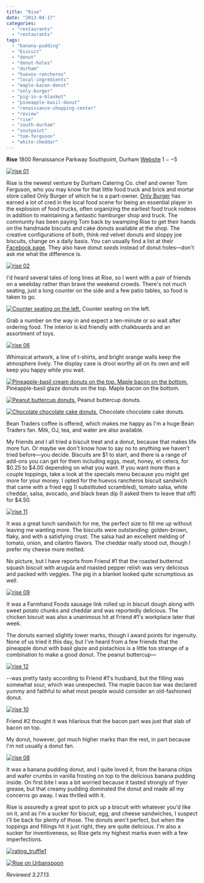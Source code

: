 ```yaml
---
title: "Rise"
date: "2013-04-17"
categories:
  - "restaurants"
  - "restaurants"
tags:
  - "banana-pudding"
  - "biscuit"
  - "donut"
  - "donut-holes"
  - "durham"
  - "huevos-rancheros"
  - "local-ingredients"
  - "maple-bacon-donut"
  - "only-burger"
  - "pig-in-a-blanket"
  - "pineapple-basil-donut"
  - "renaissance-shopping-center"
  - "review"
  - "rise"
  - "south-durham"
  - "soutpoint"
  - "tom-ferguson"
  - "white-cheddar"
---
```


**Rise** 1800 Renaissance Parkway Southpoint, Durham [Website](http://risebiscuitsdonuts.com/) $1--$5

[![rise 01](http://s3.amazonaws.com/thegourmez-wpmedia/2013/04/rise-01.jpg)](http://www.thegourmez.com/2013/04/rise/rise-01/)

Rise is the newest venture by Durham Catering Co. chef and owner Tom Ferguson, who you may know for that little food truck and brick and mortar store called Only Burger of which he is a part-owner. [Only Burger](http://www.thegourmez.com/2009/10/restaurant-review-onlyburger-durham/ "My outdated Only Burger review") has earned a lot of cred in the local food scene for being an essential player in the explosion of food trucks, often organizing the earliest food truck rodeos in addition to maintaining a fantastic hamburger shop and truck. The community has been paying Tom back by swamping Rise to get their hands on the handmade biscuits and cake donuts available at the shop. The creative configurations of both, think red velvet donuts and sloppy joe biscuits, change on a daily basis. You can usually find a list at their [Facebook page](https://www.facebook.com/risebiscuitsdonuts). They also have donut _seeds_ instead of donut holes—don't ask me what the difference is.

[![rise 02](http://s3.amazonaws.com/thegourmez-wpmedia/2013/04/rise-02.jpg)](http://www.thegourmez.com/2013/04/rise/rise-02/)

I'd heard several tales of long lines at Rise, so I went with a pair of friends on a weekday rather than brave the weekend crowds. There's not much seating, just a long counter on the side and a few patio tables, so food is taken to go.




<div class="caption">

[![Counter seating on the left.](http://s3.amazonaws.com/thegourmez-wpmedia/2013/04/rise-07.jpg)](http://www.thegourmez.com/2013/04/rise/rise-07/) Counter seating on the left.</div>


Grab a number on the way in and expect a ten-minute or so wait after ordering food. The interior is kid friendly with chalkboards and an assortment of toys.

[![rise 06](http://s3.amazonaws.com/thegourmez-wpmedia/2013/04/rise-06.jpg)](http://www.thegourmez.com/2013/04/rise/rise-06/)

Whimsical artwork, a line of t-shirts, and bright orange walls keep the atmosphere lively. The display case is drool worthy all on its own and will keep you happy while you wait.




<div class="caption">

[![Pineapple-basil cream donuts on the top. Maple bacon on the bottom.](http://s3.amazonaws.com/thegourmez-wpmedia/2013/04/rise-05.jpg)](http://www.thegourmez.com/2013/04/rise/rise-05/) Pineapple-basil glaze donuts on the top. Maple bacon on the bottom.</div>





<div class="caption">

[![Peanut buttercup donuts.](http://s3.amazonaws.com/thegourmez-wpmedia/2013/04/rise-03.jpg)](http://www.thegourmez.com/2013/04/rise/rise-03/) Peanut buttercup donuts.</div>





<div class="caption">

[![Chocolate chocolate cake donuts.](http://s3.amazonaws.com/thegourmez-wpmedia/2013/04/rise-04.jpg)](http://www.thegourmez.com/2013/04/rise/rise-04/) Chocolate chocolate cake donuts.</div>


Bean Traders coffee is offered, which makes me happy as I'm a huge Bean Traders fan. Milk, OJ, tea, and water are also available.

My friends and I all tried a biscuit treat and a donut, because that makes life more fun. Or maybe we don't know how to say no to anything we haven't tried before—you decide. Biscuits are $1 to start, and there is a range of add-ons you can get for them including eggs, meat, honey, et cetera, for $0.25 to $4.00 depending on what you want. If you want more than a couple toppings, take a look at the specials menu because you might get more for your money. I opted for the huevos rancheros biscuit sandwich that came with a fried egg (I substituted scrambled), tomato salsa, white cheddar, salsa, avocado, and black bean dip (I asked them to leave that off) for $4.50.

[![rise 11](http://s3.amazonaws.com/thegourmez-wpmedia/2013/04/rise-11.jpg)](http://www.thegourmez.com/2013/04/rise/rise-11/)

It was a great lunch sandwich for me, the perfect size to fill me up without leaving me wanting more. The biscuits were outstanding: golden-brown, flaky, and with a satisfying crust. The salsa had an excellent melding of tomato, onion, and cilantro flavors. The cheddar really stood out, though I prefer my cheese more melted.

No picture, but I have reports from Friend #1 that the roasted butternut squash biscuit with arugula and roasted pepper relish was very delicious and packed with veggies. The pig in a blanket looked quite scrumptious as well.

[![rise 09](http://s3.amazonaws.com/thegourmez-wpmedia/2013/04/rise-09.jpg)](http://www.thegourmez.com/2013/04/rise/rise-09/)

It was a Farmhand Foods sausage link rolled up in biscuit dough along with sweet potato chunks and cheddar and was reportedly delicious. The chicken biscuit was also a unanimous hit at Friend #1's workplace later that week.

The donuts earned slightly lower marks, though I award points for ingenuity. None of us tried it this day, but I've heard from a few friends that the pineapple donut with basil glaze and pistachios is a little too strange of a combination to make a good donut. The peanut buttercup—

[![rise 12](http://s3.amazonaws.com/thegourmez-wpmedia/2013/04/rise-12.jpg)](http://www.thegourmez.com/2013/04/rise/rise-12/)

\--was pretty tasty according to Friend #1's husband, but the filling was somewhat sour, which was unexpected. The maple bacon bar was declared yummy and faithful to what most people would consider an old-fashioned donut.

[![rise 10](http://s3.amazonaws.com/thegourmez-wpmedia/2013/04/rise-10.jpg)](http://www.thegourmez.com/2013/04/rise/rise-10/)

Friend #2 thought it was hilarious that the bacon part was just that slab of bacon on top.

My donut, however, got much higher marks than the rest, in part because I'm not usually a donut fan.

[![rise 08](http://s3.amazonaws.com/thegourmez-wpmedia/2013/04/rise-08.jpg)](http://www.thegourmez.com/2013/04/rise/rise-08/)

It was a banana pudding donut, and I quite loved it, from the banana chips and wafer crumbs in vanilla frosting on top to the delicious banana pudding inside. On first bite I was a bit worried because it tasted strongly of fryer grease, but that creamy pudding dominated the donut and made all my concerns go away. I was thrilled with it.

Rise is assuredly a great spot to pick up a biscuit with whatever you'd like on it, and as I'm a sucker for biscuit, egg, and cheese sandwiches, I suspect I'll be back for plenty of those. The donuts aren't perfect, but when the toppings and fillings hit it just right, they are quite delicious. I'm also a sucker for inventiveness, so Rise gets my highest marks even with a few imperfections.

[![rating_truffle1](http://s3.amazonaws.com/thegourmez-wpmedia/2009/02/rating_truffle1.gif)](http://www.thegourmez.com/2009/02/silk-hope-winery-nc-traminette-2007/rating_truffle1/)

[![Rise on Urbanspoon](http://www.urbanspoon.com/b/link/1721319/minilink.gif)](http://www.urbanspoon.com/r/25/1721319/restaurant/South-Durham/Rise-Durham)

_Reviewed 3.27.13._

